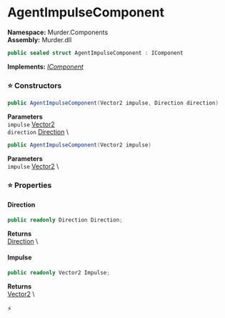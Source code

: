 # AgentImpulseComponent

**Namespace:** Murder.Components \
**Assembly:** Murder.dll

```csharp
public sealed struct AgentImpulseComponent : IComponent
```

**Implements:** _[IComponent](../..//Bang/Components/IComponent.html)_

### ⭐ Constructors
```csharp
public AgentImpulseComponent(Vector2 impulse, Direction direction)
```

**Parameters** \
`impulse` [Vector2](../..//Murder/Core/Geometry/Vector2.html) \
`direction` [Direction](../..//Murder/Helpers/Direction.html) \

```csharp
public AgentImpulseComponent(Vector2 impulse)
```

**Parameters** \
`impulse` [Vector2](../..//Murder/Core/Geometry/Vector2.html) \

### ⭐ Properties
#### Direction
```csharp
public readonly Direction Direction;
```

**Returns** \
[Direction](../..//Murder/Helpers/Direction.html) \
#### Impulse
```csharp
public readonly Vector2 Impulse;
```

**Returns** \
[Vector2](../..//Murder/Core/Geometry/Vector2.html) \


⚡
